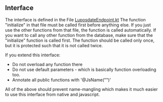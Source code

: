 ## Interface
The interface is defined in the File [LuposdateEndpoint.kt](src/luposdate3000_endpoint/commonMain/kotlin/lupos/s16network/LuposdateEndpoint.kt)
The function "initialize" in that file must be called first before anything else.
If you just use the other functions from that file, the function is called automatically.
If you want to call any other function from the database, make sure that the "initialize" function is called first.
The function should be called only once, but it is protected such that it is not called twice.

If you extend this interface:
* Do not overload any function there
* Do not use default parameters - which is basically function overloading too.
* Annotate all public functions with '@JsName("")'

All of the above should prevent name-mangling which makes it much easier to use this interface from native and javascript.
